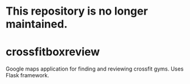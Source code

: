 # This repository is no longer maintained.

# crossfitboxreview
Google maps application for finding and reviewing crossfit gyms. Uses Flask framework.
